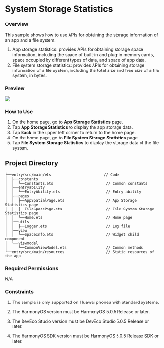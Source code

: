 # System Storage Statistics

### Overview

This sample shows how to use APIs for obtaining the storage information of an app and a file system.

1. App storage statistics: provides APIs for obtaining storage space information, including the space of built-in and plug-in memory cards, space occupied by different types of data, and space of app data.
2. File system storage statistics: provides APIs for obtaining storage information of a file system, including the total size and free size of a file system, in bytes.

### Preview

![](screenshots/device/SpatialStatistics_EN.gif)

### How to Use

1. On the home page, go to **App Storage Statistics** page.
2. Tap **App Storage Statistics** to display the app storage data.
3. Tap **Back** in the upper left corner to return to the home page.
4. On the home page, go to **File System Storage Statistics** page.
5. Tap **File System Storage Statistics** to display the storage data of the file system.

## Project Directory

```
├──entry/src/main/ets                        // Code
│  ├──constants
│  │  └──Constants.ets                        // Common constants
│  ├──entryability
│  │  └──EntryAbility.ets                     // Entry ability
│  ├──pages
│  │  ├──AppSpatialPage.ets                   // App Storage Statistics page
│  │  ├──FileSpacePage.ets                    // File System Storage Statistics page
│  │  └──Home.ets                             // Home page
│  ├──utils
│  │  ├──Logger.ets                           // Log file
│  ├──view
│  │  └──SpaceInfo.ets                        // Widget child component
│  └──viewmodel
│     └──CommonViewModel.ets                  // Common methods
└──entry/src/main/resources                   // Static resources of the app
```

### Required Permissions

N/A

### Constraints

1. The sample is only supported on Huawei phones with standard systems.

2. The HarmonyOS version must be HarmonyOS 5.0.5 Release or later.

3. The DevEco Studio version must be DevEco Studio 5.0.5 Release or later.

4. The HarmonyOS SDK version must be HarmonyOS 5.0.5 Release SDK or later.